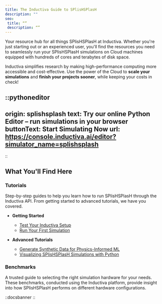 ```yaml
---
title: The Inductiva Guide to SPlisHSPlasH
description: ""
seo:
 title: “”
 description: “”
---
```


Your resource hub for all things SPlisHSPlasH at Inductiva. Whether you're just starting out or an experienced user, you'll find the resources you need to seamlessly run your SPlisHSPlasH simulations on Cloud machines equipped with hundreds of cores and terabytes of disk space.

Inductiva simplifies research by making high-performance computing more accessible and cost-effective. Use the power of the Cloud to **scale your simulations** and **finish your projects sooner**, while keeping your costs in check! 

::pythoneditor
---
origin: splishsplash
text: Try our online Python Editor – run simulations in your browser
buttonText: Start Simulating Now
url: https://console.inductiva.ai/editor?simulator_name=splishsplash
---
::


## What You'll Find Here

### Tutorials
Step-by-step guides to help you learn how to run SPlisHSPlasH through the Inductiva API. From getting started to advanced tutorials, we have you covered.

* **Getting Started**
    - [Test Your Inductiva Setup](/guides/splishsplash/tutorials/setup-test)
    - [Run Your First Simulation](/guides/splishsplash/tutorials/quick-start)

* **Advanced Tutorials**
    - [Generate Synthetic Data for Physics-Informed ML](/guides/splishsplash/tutorials/synthetic-data-for-piml/)
    - [Visualizing SPlisHSPlasH Simulations with Python](/guides/splishsplash/visualization/vis-with-python)

### Benchmarks
A trusted guide to selecting the right simulation hardware for your needs. These benchmarks, conducted using the Inductiva platform, provide insight into how SPlisHSPlasH performs on different hardware configurations.

::docsbanner
::
